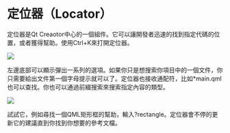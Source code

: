 # 定位器（Locator）

定位器是Qt Creaotor中心的一個組件。它可以讓開發者迅速的找到指定代碼的位置，或者獲得幫助。使用Ctrl+K來打開定位器。

![](http://qmlbook.org/_images/locator.png)

左邊底部可以顯示彈出一系列的選項。如果你只是想搜索你項目中的一個文件，你只需要給出文件第一個字母提示就可以了。定位器也接收通配符，比如*main.qml也可以查找。你也可以通過前綴搜索來搜索指定內容的類型。

![](http://qmlbook.org/_images/creator-locator.png)

試試它，例如尋找一個QML矩形框的幫助，輸入?rectangle。定位器會不停的更新它的建議直到你找到你想要的參考文檔。
